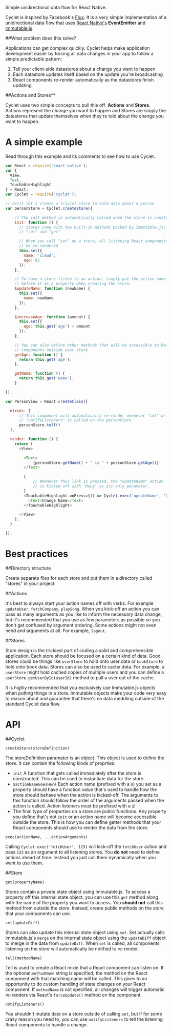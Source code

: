 Simple unidirectional data flow for React Native.

Cyclet is inspired by Facebook's [Flux](https://facebook.github.io/flux/). It is a very simple implementation of a unidirectional data flow that uses [React Native's](https://facebook.github.io/react-native/) **EventEmitter** and [Immutable.js](https://facebook.github.io/immutable-js/).

##What problem does this solve?

Applications can get complex quickly. Cyclet helps make application development easier by forcing all data changes in your app to follow a simple predictable pattern:

1. Tell your client-side datastores about a change you want to happen
2. Each datastore updates itself based on the update you're broadcasting
3. React components re-render automatically as the datastores finish updating

##Actions and Stores**

Cyclet uses two simple concepts to pull this off: **Actions** and **Stores**. Actions represent the change you want to happen and Stores are simply the datastores that update themselves when they're told about the change you want to happen.

# A simple example

Read through this example and its comments to see how to use Cyclet.

``` javascript
var React = require('react-native');
var {
  View,
  Text,
  TouchableHighlight
} = React;
var Cyclet = require('cyclet');

// First let's create a trivial store to hold data about a person
var personStore = Cyclet.createStore({

    // The init method is automatically called when the store is constructed
    init: function () {
      // Stores come with two built-in methods backed by Immutable.js:
      // "set" and "get"

      // When you call "set" on a store, all listening React components will
      // be re-rendered
      this.set({
        name: 'Claud',
        age: 82
      });
    },

    // To have a store listen to an action, simply put the action name with a $
    // before it as a property when creating the store.
    $updateName: function (newName) {
      this.set({
        name: newName
      });
    },

    $increaseAge: function (amount) {
      this.set({
        age: this.get('age') + amount
      });
    },

    // You can also define other methods that will be accessible to React
    // components outside your store
    getAge: function () {
      return this.get('age');
    },

    getName: function () {
      return this.get('name');
    }

});

var PersonView = React.createClass({

  mixins: [      
      // This component will automatically re-render whenever "set" or
      // "notifyListeners" is called on the personStore
      personStore.tell()
  ],

  render: function () {
    return (
      <View>

        <Text>
            {personStore.getName() + " is " + personStore.getAge()}
        </Text>

        {
            // Whenever this link is pressed, the "updateName" action
            // is kicked off with 'Doug' as its only parameter.            
        }
        <TouchableHighlight onPress={() => Cyclet.exec('updateName', 'Doug')}>
          <Text>Change Name</Text>
        </TouchableHighlight>

      </View>
    );
  }

});
```

# Best practices

##Directory structure

Create separate files for each store and put them in a directory called "stores" in your project.

##Actions

It's best to always start your action names off with verbs. For example `updateUser`, `fetchCompany`, `playSong`. When you kick-off an action you can pass as many arguments as you like to inform the necessary data change, but it's recommended that you use as few parameters as possible so you don't get confused by argument ordering. Some actions might not even need and arguments at all. For example, `logout`.

##Stores

Store design is the trickiest part of coding a solid and comprehensible application. Each store should be focused on a certain kind of data. Good stores could be things like `userStore` to hold onto user data or `bookStore` to hold onto book data. Stores can also be used to cache data. For example, a `userStore` might hold cached copies of multiple users and you can define a `userStore.getUserById(userId)` method to pull a user out of the cache.

It is highly recommended that you exclusively use Immutable.js objects when putting things in a store. Immutable objects make your code very easy to reason about and guarantee that there's no data meddling outside of the standard Cyclet data flow.

# API

##Cyclet

`createStore(storeDefinition)`

The storeDefinition paramater is an object. This object is used to define the store. It can contain the following kinds of proprties:

- `init` A function that gets called immediately after the store is constructed. This can be used to instantiate data for the store.
- `$actionNameGoesHere` Each action name (prefixed with a `$`) you set as a property should have a function value that's used to handle how the store should behave when the action is kicked-off. The arguments to this function should follow the order of the arguments passed when the action is called. Action listeners must be prefixed with a `$`!
- The final type of properties on a store are public functions. Any property you define that's not `init` or an action name will become accessible outside the store. This is how you can define getter methods that your React components should use to render the data from the store.

`exec(actionName, ...actionArguments)`

Calling `Cyclet.exec('fetchUser', 123)` will kick-off the `fetchUser` action and pass `123` as an argument to all listening stores. You **do not** need to define actions ahead of time. Instead you just call them dynamically when you want to use them.

##Store

`get(propertyName)`

Stores contain a private state object using Immutable.js. To access a property off this internal state object, you can use this `get` method along with the name of the property you want to access. You **should not** call this method from outside the store. Instead, create public methods on the store that your components can use.

`set(updateDiff)`

Stores can also update this internal state object using `set`. Set actually calls Immutable.js's `merge` on the internal state object using the `updateDiff` object to merge in the data from `updateDiff`. When `set` is called, all components listening on the store will automatically be notified to re-render.

`tell(methodName)`

Tell is used to create a React mixin that a React component can listen on. If the optional `methodName` string is specified, the method on the React component with that matching name will be called. This gives to an opportunity to do custom handling of state changes on your React component. If `methodName` is not specified, all changes will trigger automatic re-renders via React's `forceUpdate()` method on the component.

`notifyListeners()`

You shouldn't mutate data on a store outside of calling `set`, but if for some crazy reason you need to, you can use `notifyListeners` to tell the listening React components to handle a change.
